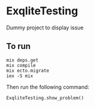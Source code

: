 # ExqliteTesting

Dummy project to display issue

## To run
```
mix deps.get
mix compile
mix ecto.migrate
iex -S mix
```

Then run the following command:
```
ExqliteTesting.show_problem()
```
